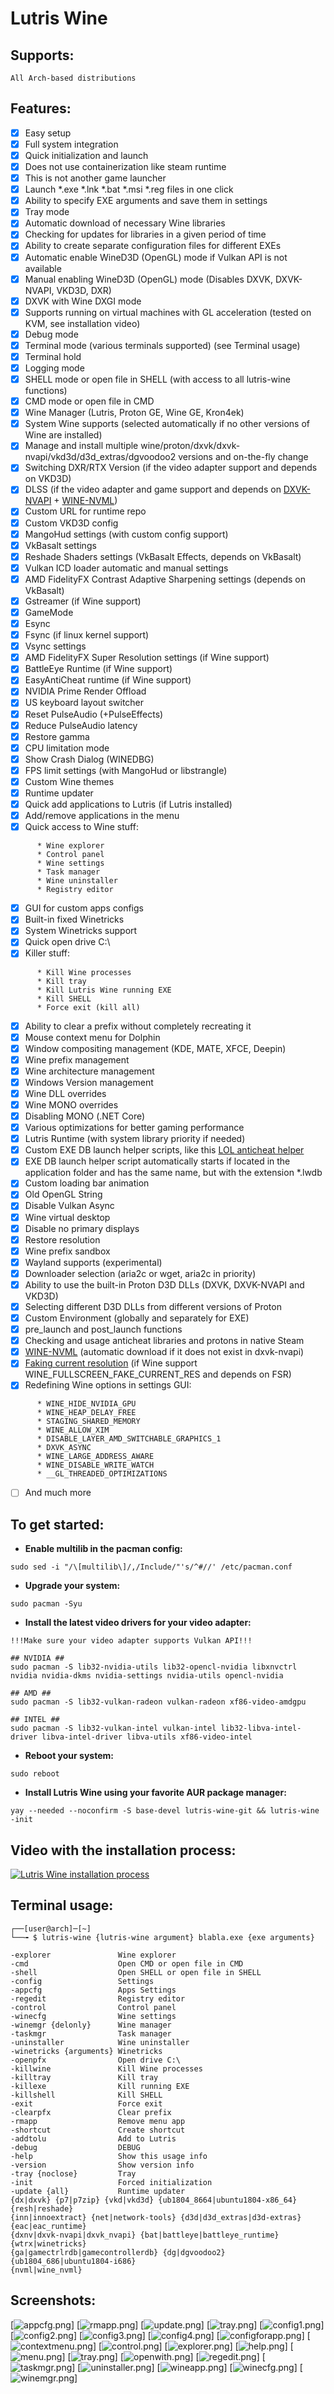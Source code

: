 # Lutris Wine
## Supports:
```
All Arch-based distributions
```

## Features:
- [x] Easy setup
- [x] Full system integration
- [x] Quick initialization and launch
- [x] Does not use containerization like steam runtime
- [x] This is not another game launcher
- [x] Launch *.exe *.lnk *.bat *.msi *.reg files in one click
- [x] Ability to specify EXE arguments and save them in settings
- [x] Tray mode
- [x] Automatic download of necessary Wine libraries
- [x] Checking for updates for libraries in a given period of time
- [x] Ability to create separate configuration files for different EXEs
- [x] Automatic enable WineD3D (OpenGL) mode if Vulkan API is not available
- [x] Manual enabling WineD3D (OpenGL) mode (Disables DXVK, DXVK-NVAPI, VKD3D, DXR)
- [x] DXVK with Wine DXGI mode
- [x] Supports running on virtual machines with GL acceleration (tested on KVM, see installation video)
- [x] Debug mode
- [x] Terminal mode (various terminals supported) (see Terminal usage)
- [x] Terminal hold
- [x] Logging mode
- [x] SHELL mode or open file in SHELL (with access to all lutris-wine functions)
- [x] CMD mode or open file in CMD
- [x] Wine Manager (Lutris, Proton GE, Wine GE, Kron4ek)
- [x] System Wine supports (selected automatically if no other versions of Wine are installed)
- [x] Manage and install multiple wine/proton/dxvk/dxvk-nvapi/vkd3d/d3d_extras/dgvoodoo2 versions and on-the-fly change
- [x] Switching DXR/RTX Version (if the video adapter support and depends on VKD3D)
- [x] DLSS (if the video adapter and game support and depends on [DXVK-NVAPI](https://github.com/jp7677/dxvk-nvapi) + [WINE-NVML](https://github.com/Saancreed/wine-nvml))
- [x] Custom URL for runtime repo
- [x] Custom VKD3D config
- [x] MangoHud settings (with custom config support)
- [x] VkBasalt settings
- [x] Reshade Shaders settings (VkBasalt Effects, depends on VkBasalt)
- [x] Vulkan ICD loader automatic and manual settings
- [x] AMD FidelityFX Contrast Adaptive Sharpening settings (depends on VkBasalt)
- [x] Gstreamer (if Wine support)
- [x] GameMode
- [x] Esync
- [x] Fsync (if linux kernel support)
- [x] Vsync settings
- [x] AMD FidelityFX Super Resolution settings (if Wine support)
- [x] BattleEye Runtime (if Wine support)
- [x] EasyAntiCheat runtime (if Wine support)
- [x] NVIDIA Prime Render Offload
- [x] US keyboard layout switcher
- [x] Reset PulseAudio (+PulseEffects)
- [x] Reduce PulseAudio latency
- [x] Restore gamma
- [x] CPU limitation mode
- [x] Show Crash Dialog (WINEDBG)
- [x] FPS limit settings (with MangoHud or libstrangle)
- [x] Custom Wine themes
- [x] Runtime updater
- [x] Quick add applications to Lutris (if Lutris installed)
- [x] Add/remove applications in the menu
- [x] Quick access to Wine stuff:
```
      * Wine explorer
      * Control panel
      * Wine settings
      * Task manager
      * Wine uninstaller
      * Registry editor
```
- [x] GUI for custom apps configs
- [x] Built-in fixed Winetricks
- [x] System Winetricks support
- [x] Quick open drive C:\
- [x] Killer stuff:
```
      * Kill Wine processes
      * Kill tray
      * Kill Lutris Wine running EXE
      * Kill SHELL
      * Force exit (kill all)
```
- [x] Ability to clear a prefix without completely recreating it
- [x] Mouse context menu for Dolphin
- [x] Window compositing management (KDE, MATE, XFCE, Deepin)
- [x] Wine prefix management
- [x] Wine architecture management
- [x] Windows Version management
- [x] Wine DLL overrides
- [x] Wine MONO overrides
- [x] Disabling MONO (.NET Core)
- [x] Various optimizations for better gaming performance
- [x] Lutris Runtime (with system library priority if needed)
- [x] Custom EXE DB launch helper scripts, like this [LOL anticheat helper](https://github.com/VHSgunzo/lutris-wine/blob/main/usr/share/lutris-wine/db/LeagueClient.lwdb)
- [x] EXE DB launch helper script automatically starts if located in the application folder and has the same name, but with the extension *.lwdb
- [x] Custom loading bar animation
- [x] Old OpenGL String
- [x] Disable Vulkan Async
- [x] Wine virtual desktop
- [x] Disable no primary displays
- [x] Restore resolution
- [x] Wine prefix sandbox
- [x] Wayland supports (experimental)
- [x] Downloader selection (aria2c or wget, aria2c in priority)
- [x] Ability to use the built-in Proton D3D DLLs (DXVK, DXVK-NVAPI and VKD3D)
- [x] Selecting different D3D DLLs from different versions of Proton
- [x] Custom Environment (globally and separately for EXE)
- [x] pre_launch and post_launch functions
- [x] Checking and usage anticheat libraries and protons in native Steam
- [x] [WINE-NVML](https://github.com/Saancreed/wine-nvml) (automatic download if it does not exist in dxvk-nvapi)
- [x] [Faking current resolution](https://github.com/GloriousEggroll/proton-ge-custom/pull/52) (if Wine support WINE_FULLSCREEN_FAKE_CURRENT_RES and depends on FSR)
- [x] Redefining Wine options in settings GUI:
```
      * WINE_HIDE_NVIDIA_GPU
      * WINE_HEAP_DELAY_FREE
      * STAGING_SHARED_MEMORY
      * WINE_ALLOW_XIM
      * DISABLE_LAYER_AMD_SWITCHABLE_GRAPHICS_1
      * DXVK_ASYNC
      * WINE_LARGE_ADDRESS_AWARE
      * WINE_DISABLE_WRITE_WATCH
      * __GL_THREADED_OPTIMIZATIONS
```
- [ ] And much more

## To get started:
* **Enable multilib in the pacman config:**
```
sudo sed -i "/\[multilib\]/,/Include/"'s/^#//' /etc/pacman.conf
```
* **Upgrade your system:**
```
sudo pacman -Syu
```
* **Install the latest video drivers for your video adapter:**
```
!!!Make sure your video adapter supports Vulkan API!!!

## NVIDIA ##
sudo pacman -S lib32-nvidia-utils lib32-opencl-nvidia libxnvctrl nvidia nvidia-dkms nvidia-settings nvidia-utils opencl-nvidia

## AMD ##
sudo pacman -S lib32-vulkan-radeon vulkan-radeon xf86-video-amdgpu

## INTEL ##
sudo pacman -S lib32-vulkan-intel vulkan-intel lib32-libva-intel-driver libva-intel-driver libva-utils xf86-video-intel
```
* **Reboot your system:**
```
sudo reboot
```
* **Install Lutris Wine using your favorite AUR package manager:**
```
yay --needed --noconfirm -S base-devel lutris-wine-git && lutris-wine -init
```
## Video with the installation process:
[![Lutris Wine installation process](https://img.youtube.com/vi/sO28AcVQonM/0.jpg)](https://www.youtube.com/watch?v=sO28AcVQonM)

## Terminal usage:
```
┌──[user@arch]─[~]
└──╼ $ lutris-wine {lutris-wine argument} blabla.exe {exe arguments}

-explorer               Wine explorer
-cmd                    Open CMD or open file in CMD
-shell                  Open SHELL or open file in SHELL
-config                 Settings
-appcfg                 Apps Settings
-regedit                Registry editor
-control                Control panel
-winecfg                Wine settings
-winemgr {delonly}      Wine manager
-taskmgr                Task manager
-uninstaller            Wine uninstaller
-winetricks {arguments} Winetricks
-openpfx                Open drive C:\
-killwine               Kill Wine processes
-killtray               Kill tray
-killexe                Kill running EXE
-killshell              Kill SHELL
-exit                   Force exit
-clearpfx               Clear prefix
-rmapp                  Remove menu app
-shortcut               Create shortcut
-addtolu                Add to Lutris
-debug                  DEBUG
-help                   Show this usage info
-version                Show version info
-tray {noclose}         Tray
-init                   Forced initialization
-update {all}           Runtime updater
{dx|dxvk} {p7|p7zip} {vkd|vkd3d} {ub1804_8664|ubuntu1804-x86_64} {resh|reshade}
{inn|innoextract} {net|network-tools} {d3d|d3d_extras|d3d-extras} {eac|eac_runtime}
{dxnv|dxvk-nvapi|dxvk_nvapi} {bat|battleye|battleye_runtime} {wtrx|winetricks}
{ga|gamectrlrdb|gamecontrollerdb} {dg|dgvoodoo2} {ub1804_686|ubuntu1804-i686}
{nvml|wine_nvml}
```
## Screenshots:
[![appcfg.png](./screenshots/appcfg.png?raw=true "appcfg")]
[![rmapp.png](./screenshots/rmapp.png?raw=true "rmapp")]
[![update.png](./screenshots/update.png?raw=true "update")]
[![tray.png](./screenshots/cmd.png?raw=true "cmd")]
[![config1.png](./screenshots/config1.png?raw=true "config1")]
[![config2.png](./screenshots/config2.png?raw=true "config2")]
[![config3.png](./screenshots/config3.png?raw=true "config3")]
[![config4.png](./screenshots/config4.png?raw=true "config4")]
[![configforapp.png](./screenshots/configforapp.png?raw=true "configforapp")]
[![contextmenu.png](./screenshots/contextmenu.png?raw=true "contextmenu")]
[![control.png](./screenshots/control.png?raw=true "control")]
[![explorer.png](./screenshots/explorer.png?raw=true "explorer")]
[![help.png](./screenshots/help.png?raw=true "help")]
[![menu.png](./screenshots/menu.png?raw=true "menu")]
[![tray.png](./screenshots/tray.png?raw=true "tray")]
[![openwith.png](./screenshots/openwith.png?raw=true "openwith")]
[![regedit.png](./screenshots/regedit.png?raw=true "regedit")]
[![taskmgr.png](./screenshots/taskmgr.png?raw=true "taskmgr")]
[![uninstaller.png](./screenshots/uninstaller.png?raw=true "uninstaller")]
[![wineapp.png](./screenshots/wineapp.png?raw=true "wineapp")]
[![winecfg.png](./screenshots/winecfg.png?raw=true "winecfg")]
[![winemgr.png](./screenshots/winemgr.png?raw=true "winemgr")]
